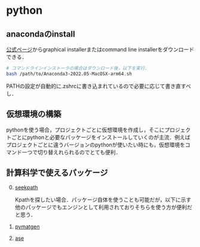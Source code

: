 # python

## anacondaのinstall

[公式ページ](https://www.anaconda.com/products/distribution)からgraphical installerまたはcommand line installerをダウンロードできる．
<!-- https://repo.anaconda.com/archive/Anaconda3-2022.05-MacOSX-arm64.sh -->

```bash
# コマンドラインインストーラの場合はダウンロード後，以下を実行．
bash /path/to/Anaconda3-2022.05-MacOSX-arm64.sh
```

PATHの設定が自動的に.zshrcに書き込まれているので必要に応じて書き直すべし．

<!--export PATH=~/anaconda3/bin:$PATH -->

## 仮想環境の構築

pythonを使う場合，プロジェクトごとに仮想環境を作成し，そこにプロジェクトごとにpythonと必要なパッケージをインストールしていくのが主流．例えばプロジェクトごとに違うバージョンのpythonが使いたい時にも，仮想環境をコマンド一つで切り替えれられるのでとても便利．


## 計算科学で使えるパッケージ

0. [seekpath](https://seekpath.readthedocs.io/en/latest/maindoc.html)

    Kpathを探したい場合．パッケージ自体を使うことも可能だが，以下に示す他のパッケージでもエンジンとして利用されておりそちらを使う方が便利だと思う．

1. [pymatgen](pymatgen.md)

2. [ase](ase.md)

